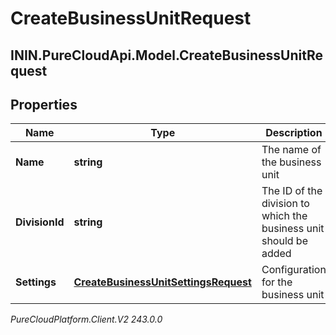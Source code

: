 # CreateBusinessUnitRequest

## ININ.PureCloudApi.Model.CreateBusinessUnitRequest

## Properties

|Name | Type | Description | Notes|
|------------ | ------------- | ------------- | -------------|
| **Name** | **string** | The name of the business unit | |
| **DivisionId** | **string** | The ID of the division to which the business unit should be added | |
| **Settings** | [**CreateBusinessUnitSettingsRequest**](CreateBusinessUnitSettingsRequest) | Configuration for the business unit | |



_PureCloudPlatform.Client.V2 243.0.0_
